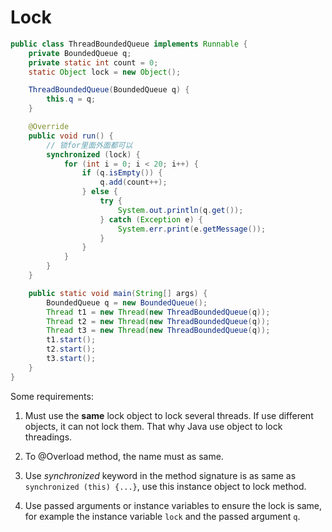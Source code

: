 # Lock

```java
public class ThreadBoundedQueue implements Runnable {
    private BoundedQueue q;
    private static int count = 0;
    static Object lock = new Object();

    ThreadBoundedQueue(BoundedQueue q) {
        this.q = q;
    }

    @Override
    public void run() {
        // 锁for里面外面都可以
        synchronized (lock) {
            for (int i = 0; i < 20; i++) {
                if (q.isEmpty()) {
                    q.add(count++);
                } else {
                    try {
                        System.out.println(q.get());
                    } catch (Exception e) {
                        System.err.print(e.getMessage());
                    }
                }
            }
        }
    }

    public static void main(String[] args) {
        BoundedQueue q = new BoundedQueue();
        Thread t1 = new Thread(new ThreadBoundedQueue(q));
        Thread t2 = new Thread(new ThreadBoundedQueue(q));
        Thread t3 = new Thread(new ThreadBoundedQueue(q));
        t1.start();
        t2.start();
        t3.start();
    }
}
```

Some requirements:

1. Must use the **same** lock object to lock several threads. If use different objects, it can not lock them. That why Java use object to lock threadings.
2. To @Overload method, the name must as same.
3. Use *synchronized* keyword in the method signature is as same as  `synchronized (this) {...}`, use this instance object to lock method.

4. Use passed arguments or instance variables to ensure the lock is same, for example the instance variable `lock` and the passed argument `q`.

